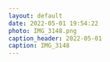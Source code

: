 ```yaml
---
layout: default
date: 2022-05-01 19:54:22
photo: IMG_3148.png
caption_header: 2022-05-01
caption: IMG_3148
---
```

